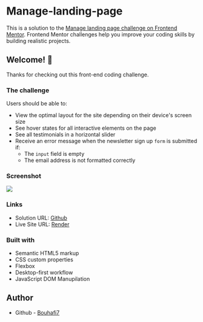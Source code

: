 # Manage-landing-page

This is a solution to the [Manage landing page challenge on Frontend Mentor](https://www.frontendmentor.io/challenges/manage-landing-page-SLXqC6P5). Frontend Mentor challenges help you improve your coding skills by building realistic projects.

## Welcome! 👋

Thanks for checking out this front-end coding challenge.

### The challenge

Users should be able to:

- View the optimal layout for the site depending on their device's screen size
- See hover states for all interactive elements on the page
- See all testimonials in a horizontal slider
- Receive an error message when the newsletter sign up `form` is submitted if:
   - The `input` field is empty
   - The email address is not formatted correctly

### Screenshot

![](https://res.cloudinary.com/dz209s6jk/image/upload/v1580921398/Challenges/zsudsuxylxq1bnhww45p.jpg)

### Links

-   Solution URL: [Github](https://github.com/Bouhafi7/Manage-landing-page)
-   Live Site URL: [Render](https://manage-landing-page-ch9c.onrender.com/)

### Built with

-   Semantic HTML5 markup
-   CSS custom properties
-   Flexbox
-   Desktop-first workflow
-   JavaScript DOM Manupilation

## Author

-   Github - [Bouhafi7](https://github.com/Bouhafi7)

